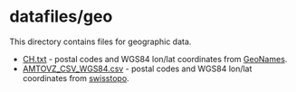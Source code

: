 # datafiles/geo

This directory contains files for geographic data.

* [CH.txt](./CH.txt) - postal codes and WGS84 lon/lat coordinates from [GeoNames](https://www.geonames.org/).
* [AMTOVZ_CSV_WGS84.csv](./AMTOVZ_CSV_WGS84.csv) - postal codes and WGS84 lon/lat coordinates
  from [swisstopo](https://www.swisstopo.admin.ch/de/amtliches-ortschaftenverzeichnis).
